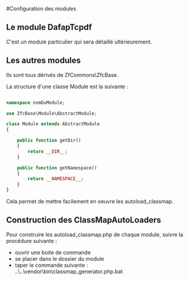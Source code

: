 #Configuration des modules

## Le module DafapTcpdf
C'est un module particulier qui sera détaillé ultérieurement.

## Les autres modules
Ils sont tous dérivés de ZfCommons\ZfcBase.

La structure d'une classe Module est la suivante :

```php

namespace nomDuModule;

use ZfcBase\Module\AbstractModule;

class Module extends AbstractModule
{

    public function getDir()
    {
        return __DIR__;
    }

    public function getNamespace()
    {
        return __NAMESPACE__;
    }
}

```

Cela permet de mettre facilement en oeuvre les autoload_classmap.

## Construction des ClassMapAutoLoaders

Pour construire les autoload_classmap.php de chaque module, suivre la procédure suivante :

* ouvrir une boite de commande
* se placer dans le dossier du module
* taper le commande suivante : ..\\..\vendor\bin\classmap_generator.php.bat

